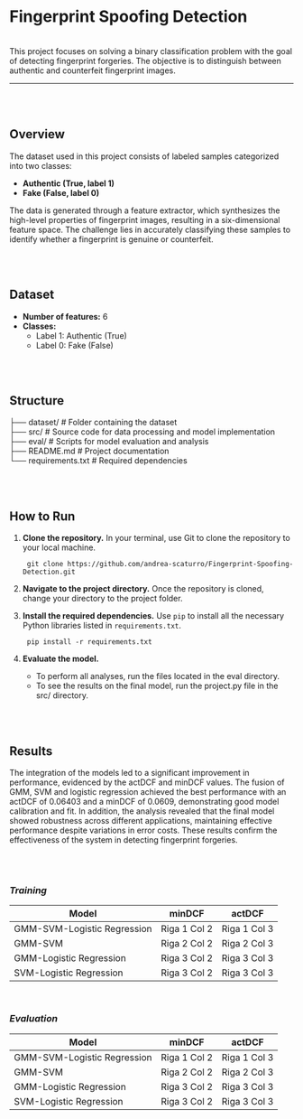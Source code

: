 # Fingerprint Spoofing Detection

<br>
This project focuses on solving a binary classification problem with the goal of detecting fingerprint forgeries. The objective is to distinguish between authentic and counterfeit fingerprint images.

----------------------------
<br> </br>

## Overview

The dataset used in this project consists of labeled samples categorized into two classes:
- **Authentic (True, label 1)**
- **Fake (False, label 0)**

The data is generated through a feature extractor, which synthesizes the high-level properties of fingerprint images, resulting in a six-dimensional feature space. The challenge lies in accurately classifying these samples to identify whether a fingerprint is genuine or counterfeit.

<br> </br>

## Dataset

- **Number of features:** 6
- **Classes:** 
  - Label 1: Authentic (True)
  - Label 0: Fake (False)


<br> </br>
## Structure



├── dataset/ # Folder containing the dataset  
├── src/ # Source code for data processing and model implementation  
├── eval/ # Scripts for model evaluation and analysis  
├── README.md # Project documentation  
└── requirements.txt # Required dependencies  



<br> </br>

## How to Run

1. **Clone the repository.** In your terminal, use Git to clone the repository to your local machine.
      

        git clone https://github.com/andrea-scaturro/Fingerprint-Spoofing-Detection.git

2. **Navigate to the project directory.** Once the repository is cloned, change your directory to the project folder.

3. **Install the required dependencies.** Use `pip` to install all the necessary Python libraries listed in `requirements.txt`.
      
        pip install -r requirements.txt

4. **Evaluate the model.**
    - To perform all analyses, run the files located in the eval directory.
    - To see the results on the final model, run the project.py file in the src/ directory.



<br></br>

## Results

The integration of the models led to a significant improvement in performance, evidenced by the actDCF and minDCF values. The fusion of GMM, SVM and logistic regression achieved the best performance with an actDCF of 0.06403 and a minDCF of 0.0609, demonstrating good model calibration and fit. In addition, the analysis revealed that the final model showed robustness across different applications, maintaining effective performance despite variations in error costs. These results confirm the effectiveness of the system in detecting fingerprint forgeries.


<br></br>

  ### *Training*

  |     Model                     |     minDCF     |     actDCF     |
  |-------------------------------|----------------|----------------|
  | GMM-SVM-Logistic Regression   | Riga 1 Col 2   | Riga 1 Col 3   |
  | GMM-SVM                       | Riga 2 Col 2   | Riga 2 Col 3   |
  | GMM-Logistic Regression       | Riga 3 Col 2   | Riga 3 Col 3   |
  | SVM-Logistic Regression       | Riga 3 Col 2   | Riga 3 Col 3   |

  <br>


  ### *Evaluation*

  |     Model                     |     minDCF     |     actDCF     |
  |-------------------------------|----------------|----------------|
  | GMM-SVM-Logistic Regression   | Riga 1 Col 2   | Riga 1 Col 3   |
  | GMM-SVM                       | Riga 2 Col 2   | Riga 2 Col 3   |
  | GMM-Logistic Regression       | Riga 3 Col 2   | Riga 3 Col 3   |
  | SVM-Logistic Regression       | Riga 3 Col 2   | Riga 3 Col 3   |
